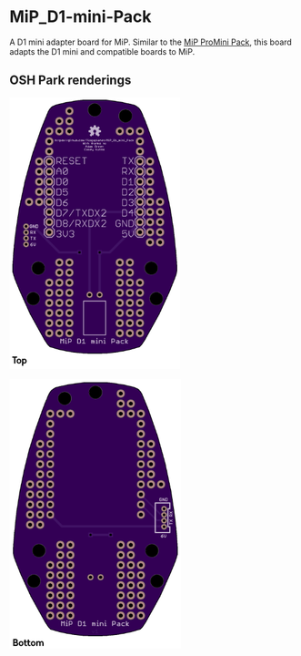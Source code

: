 # MiP_D1-mini-Pack
A D1 mini adapter board for MiP.  Similar to the [MiP ProMini Pack](https://github.com/adamgreen/MiP_ProMini-Pack), this board adapts the D1 mini and compatible boards to MiP.

## OSH Park renderings
![The top of the MiP D1 mini Pack](https://github.com/Tiogaplanet/MiP_D1-mini-Pack/raw/master/images/top.png)

![The bottom of the MiP D1 mini Pack](https://github.com/Tiogaplanet/MiP_D1-mini-Pack/raw/master/images/bottom.png)

